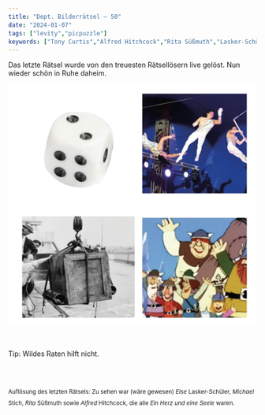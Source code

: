 ```yaml
---
title: "Dept. Bilderrätsel – 50"
date: "2024-01-07"
tags: ["levity","picpuzzle"]
keywords: ["Tony Curtis","Alfred Hitchcock","Rita Süßmuth","Lasker-Schüler"]
---
```

Das letzte Rätsel wurde von den treuesten Rätsellösern live gelöst. Nun wieder schön in Ruhe daheim.
<br/>

<img  src="/assets/img/picpuzzle50.webp" alt="Bilderrätsel50">

<br/>
<br/>
<br/>

Tip: Wildes Raten hilft nicht.

<br/>
<br/>

<sup>Auflösung des letzten Rätsels: Zu sehen war (wäre gewesen) <i>Else</i> Lasker-Schüler, <i>Michael</i> Stich, <i>Rita</i> Süßmuth sowie <i>Alfred</i> Hitchcock, die alle <i>Ein Herz und eine Seele</i> waren.
<sup>